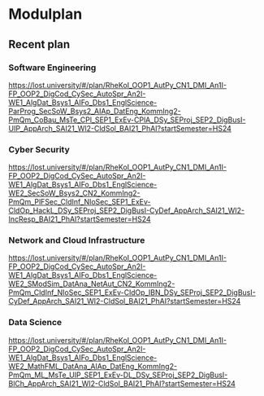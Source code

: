 # Modulplan

## Recent plan

### Software Engineering
https://lost.university/#/plan/RheKoI_OOP1_AutPy_CN1_DMI_An1I-FP_OOP2_DigCod_CySec_AutoSpr_An2I-WE1_AlgDat_Bsys1_AIFo_Dbs1_EnglScience-ParProg_SecSoW_Bsys2_AIAp_DatEng_KommIng2-PmQm_CoBau_MsTe_CPl_SEP1_ExEv-CPlA_DSy_SEProj_SEP2_DigBusI-UIP_AppArch_SAI21_WI2-CldSol_BAI21_PhAI?startSemester=HS24

### Cyber Security
https://lost.university/#/plan/RheKoI_OOP1_AutPy_CN1_DMI_An1I-FP_OOP2_DigCod_CySec_AutoSpr_An2I-WE1_AlgDat_Bsys1_AIFo_Dbs1_EnglScience-WE2_SecSoW_Bsys2_CN2_KommIng2-PmQm_PlFSec_CldInf_NIoSec_SEP1_ExEv-CldOp_HackL_DSy_SEProj_SEP2_DigBusI-CyDef_AppArch_SAI21_WI2-IncResp_BAI21_PhAI?startSemester=HS24

### Network and Cloud Infrastructure
https://lost.university/#/plan/RheKoI_OOP1_AutPy_CN1_DMI_An1I-FP_OOP2_DigCod_CySec_AutoSpr_An2I-WE1_AlgDat_Bsys1_AIFo_Dbs1_EnglScience-WE2_SModSim_DatAna_NetAut_CN2_KommIng2-PmQm_CldInf_NIoSec_SEP1_ExEv-CldOp_IBN_DSy_SEProj_SEP2_DigBusI-CyDef_AppArch_SAI21_WI2-CldSol_BAI21_PhAI?startSemester=HS24

### Data Science
https://lost.university/#/plan/RheKoI_OOP1_AutPy_CN1_DMI_An1I-FP_OOP2_DigCod_CySec_AutoSpr_An2I-WE1_AlgDat_Bsys1_AIFo_Dbs1_EnglScience-WE2_MathFML_DatAna_AIAp_DatEng_KommIng2-PmQm_ML_MsTe_UIP_SEP1_ExEv-DL_DSy_SEProj_SEP2_DigBusI-BlCh_AppArch_SAI21_WI2-CldSol_BAI21_PhAI?startSemester=HS24
